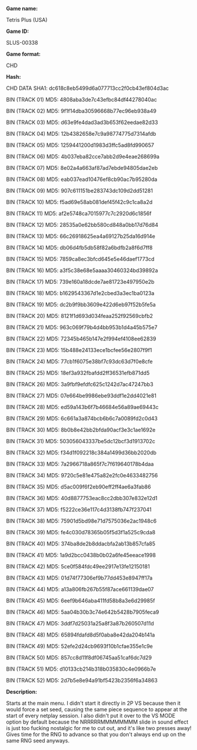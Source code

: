 ﻿**Game name:**

Tetris Plus (USA)

**Game ID:**

SLUS-00338

**Game format:**

CHD

**Hash:**

CHD DATA SHA1: dc618c8eb5499d6a077713cc2f0cb43ef804d3ac

BIN (TRACK 01) MD5: 4808aba3de7c43efbc84df44278040ac

BIN (TRACK 02) MD5: 9f1f14dba30596668b77ec96eb938a49

BIN (TRACK 03) MD5: d63e9fe4dad3ad3b653f62eedae82d33

BIN (TRACK 04) MD5: 12b4382658e7c9a98774775d7314afdb

BIN (TRACK 05) MD5: 1259441200d1983d3ffc5ad8fd990657

BIN (TRACK 06) MD5: 4b037eba82cce7abb2d9e4eae268699a

BIN (TRACK 07) MD5: 8e02a4a663af87ad7ebde94805dae2eb

BIN (TRACK 08) MD5: eab037ead10476ef8cb90ac7b95280da

BIN (TRACK 09) MD5: 907c611151be283743dc109d2dd51281

BIN (TRACK 10) MD5: f5ad69e58ab081def45f42c9c1ca8a2d

BIN (TRACK 11) MD5: af2e5748ca7015977c7c2920d6c1856f

BIN (TRACK 12) MD5: 28535a0e62bb580cd848a0bb17d76d84

BIN (TRACK 13) MD5: 66c26918625ea4a69127b25da16d914e

BIN (TRACK 14) MD5: db06d4fb5db58f82a6bdfb2a8f6d7ff8

BIN (TRACK 15) MD5: 7859ca8ec3bfcd645e5e46daef1773cd

BIN (TRACK 16) MD5: a3f5c38e68e5aaaa30460324bd39892a

BIN (TRACK 17) MD5: 739e160a18dcde7ae81723e497950e2b

BIN (TRACK 18) MD5: b1629543367d1e2cbed3a3ec1ba0123a

BIN (TRACK 19) MD5: dc2b9f9bb3609e422d6eb97f52b5fe5a

BIN (TRACK 20) MD5: 8121f1d693d034feaa252f92569cbfb2

BIN (TRACK 21) MD5: 963c069f79b4d4bb953b1d4a45b575e7

BIN (TRACK 22) MD5: 72345b465b147e2f994ef4108ee62839

BIN (TRACK 23) MD5: 15b488e24133ece1bcfee56e2807f9f1

BIN (TRACK 24) MD5: 77cb1f6075e38bf7c93dc63d7f0e8cfe

BIN (TRACK 25) MD5: 18ef3a932fbafdd2ff36531efb871dd5

BIN (TRACK 26) MD5: 3a9fbf9efdfc625c1242d7ac47247bb3

BIN (TRACK 27) MD5: 07e664be9986ebe93ddf1e2dd4021e81

BIN (TRACK 28) MD5: ed59a143b6f7b46684e56a89ae69443c

BIN (TRACK 29) MD5: 6c661a3a874bcb6b6c7a0089fd2c0d43

BIN (TRACK 30) MD5: 8b0b8e42bb2bfda90acf3e3c1ae1692e

BIN (TRACK 31) MD5: 503056043337be5dc12bcf3d1913702c

BIN (TRACK 32) MD5: f34d1f092218c384a1499d36bb2020db

BIN (TRACK 33) MD5: 7a2966718a865f7c7f619640178b4daa

BIN (TRACK 34) MD5: 9720c5e81e475a82e2fc0e4633482756

BIN (TRACK 35) MD5: d5ac009f6f2eb90eff2ff4ae6a3fab86

BIN (TRACK 36) MD5: 40d8877753eac8cc2dbb307e832e12d1

BIN (TRACK 37) MD5: f5222ce36e117c4d3138fb747f237041

BIN (TRACK 38) MD5: 75901d5bd98e71d7575036e2ac1948c6

BIN (TRACK 39) MD5: fe4c030d78365b05f5d3f1a525c9cda8

BIN (TRACK 40) MD5: 374ba8de2b8ddacbfa2ab13b857cfa85

BIN (TRACK 41) MD5: 1a9d2bcc0438b0b02a6fe45eeace1998

BIN (TRACK 42) MD5: 5ce0f584fdc49ee2917e13fe12150181

BIN (TRACK 43) MD5: 01d74f77306ef9b77dd453e8947ff17a

BIN (TRACK 44) MD5: a13a806fb267b55f87ace661139dae07

BIN (TRACK 45) MD5: 6eef9b646aba411fd58b8a3e6d29985f

BIN (TRACK 46) MD5: 5aa04b30b3c74e642b5428b7905feca9

BIN (TRACK 47) MD5: 3ddf7d25031a25a8f3a87b260507d11d

BIN (TRACK 48) MD5: 65894fdafd8d5f0aba8e42da204b141a

BIN (TRACK 49) MD5: 52efe2d24cb9693f10b1cfae355e1c9e

BIN (TRACK 50) MD5: 857cc8d11f8df06745aa51caf6dc7d29

BIN (TRACK 51) MD5: d10133cb214b318b035830c4e0966b7e

BIN (TRACK 52) MD5: 2d7b5e8e94a91bf5423b2356f6a34863

**Description:**

Starts at the main menu. I didn't start it directly in 2P VS because then it would force a set seed, causing the same piece sequence to appear at the start of every netplay session. I also didn't put it over to the VS MODE option by default because the NRRRRRMMMMMMMM slide in sound effect is just too fucking nostalgic for me to cut out, and it's like two presses away! Gives time for the RNG to advance so that you don't always end up on the same RNG seed anyways.
